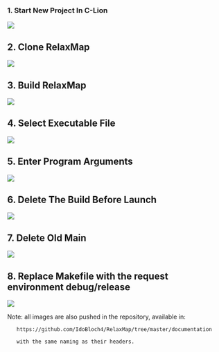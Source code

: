 ### 1. Start New Project In C-Lion

![](https://image.ibb.co/cfR7Vz/01_Start_New_Project_In_Clion.png)



## 2. Clone RelaxMap

![](https://image.ibb.co/hTRkHe/02_Clone_Relax_Map.png)



## 3. Build RelaxMap

![](https://image.ibb.co/iPz5He/03_Build_Relax_Map.png)



## 4. Select Executable File

![](https://image.ibb.co/jpfZAz/04_Select_Executable_File.png)



## 5. Enter Program Arguments

![](https://image.ibb.co/g0YbOK/05_Enter_Arguments.png)



## 6. Delete The Build Before Launch 

![](https://image.ibb.co/mnoXxe/06_Delete_Build.png)



## 7. Delete Old Main

![](https://image.ibb.co/iq7gqz/07_Delete_Old_Main.png)



## 8. Replace Makefile with the request environment debug/release 

![](https://image.ibb.co/bZGkHe/08_Replace_Make_File_With_The_Request_Environment.png)



Note: all images are also pushed in the repository, available in:

	   https://github.com/IdoBloch4/RelaxMap/tree/master/documentation 

	   with the same naming as their headers.